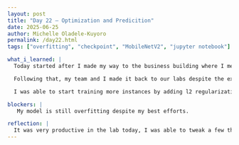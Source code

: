 ```yaml
---
layout: post
title: "Day 22 – Optimization and Predicition"
date: 2025-06-25
author: Michelle Oladele-Kuyoro
permalink: /day22.html
tags: ["overfitting", "checkpoint", "MobileNetV2", "jupyter notebook"]

what_i_learned: |
  Today started after I made my way to the business building where I met with my cohorts and Dr. Mack. She informed us of the expectations for the rest of the summer program, and soothed our mind about the 1st paychecks. We also discussed about our graduate mentors', faculty mentors', and high school teachers' roles in this program.

  Following that, my team and I made it back to our labs despite the excessive heat..., but the A/C in CBEIS is now functioning again so working today was much easier. When I got back to my lab I realized that the training I ran since yesterday hadn't been finished after 17 hours... crazy. It was a bit frustrating, but it completed when I came back from my lunch break.

  I was able to start training more instances by adding l2 regularization and switching out the loss used in the model. I will see the result of that tommorow. While training, Dr. Pelumi checked up on us and we discussed what we would be doing for the mid-summer symposium, and we divided the work for the slides among each other. I will begin working on my slide tommowrow along with my team members. Yusrah, Ignatius, and I also found ways to improve the run time issues we were having with our workstations

blockers: |
   My model is still overfitting despite my best efforts.

reflection: |
  It was very productive in the lab today, I was able to tweak a few things. I was able to include checkpoints, dropout rate, and l2 regulariization. Althogh my model is still overfitting, this blocker reminds me that research isn't always going to be perfect, it isn't always going to give you the result you want; which is why I have mentors and peers who i can go to in time of help. I look forward to tommorow's results .
---
```

